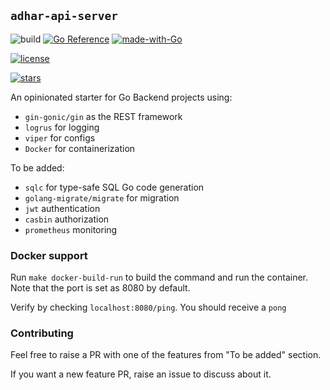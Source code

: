 ## `adhar-api-server`

![build](https://github.com/udaya2899/go-gin-starter/workflows/Go/badge.svg) [![Go Reference](https://pkg.go.dev/badge/github.com/udaya2899/go-gin-starter.svg)](https://pkg.go.dev/github.com/udaya2899/go-gin-starter) [![made-with-Go](https://img.shields.io/badge/Made%20with-Go-1f425f.svg)](http://golang.org)

[![license](https://img.shields.io/github/license/udaya2899/go-gin-starter)](https://github.com/udaya2899/go-gin-starter/blob/master/LICENSE)

[![stars](https://img.shields.io/github/stars/udaya2899/go-gin-starter?style=social)](https://github.com/udaya2899/go-gin-starter)

An opinionated starter for Go Backend projects using:
* `gin-gonic/gin` as the REST framework
* `logrus` for logging
* `viper` for configs
* `Docker` for containerization
  
To be added:
* `sqlc` for type-safe SQL Go code generation
* `golang-migrate/migrate` for migration
* `jwt` authentication
* `casbin` authorization
* `prometheus` monitoring

### Docker support

Run `make docker-build-run` to build the command and run the container. Note that the port is set as 8080 by default.


Verify by checking `localhost:8080/ping`. You should receive a `pong`

### Contributing

Feel free to raise a PR with one of the features from "To be added" section.

If you want a new feature PR, raise an issue to discuss about it.

